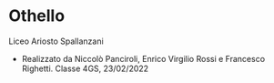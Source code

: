 # Othello
Liceo Ariosto Spallanzani
- Realizzato da Niccolò Panciroli, Enrico Virgilio Rossi e Francesco Righetti. Classe 4GS, 23/02/2022
